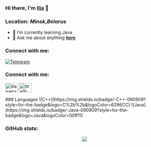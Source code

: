 ### Hi there, I'm [**Ilia**](https://github.com/alowu) 👋
### Location: *Minsk*,***Belarus***

- 🌱 I’m currently learning Java
- 💬 Ask me about anything ***[here](https://t.me/auwjnQh1Pa "Hello there!")***

### Connect with me:
[![Telegram](https://cdn.jsdelivr.net/npm/simple-icons@3.0.1/icons/telegram.svg)](https://t.me/auwjnQh1Pa)
<p align="left"> 
<h3 align="left">Connect with me:</h3>
<a href="https://vk.com/grakzrfe" target="blank">
  <img align="center" src="https://cdn.jsdelivr.net/npm/simple-icons@3.0.1/icons/vk.svg" alt="iliatretiak" height="30" width="40" />
</a>
<a href="http://t.me/ttre16" target="blank">
  <img align="center" src="https://cdn.jsdelivr.net/npm/simple-icons@3.0.1/icons/telegram.svg" alt="ttre16" height="30" width="40" />
</a>
</p>
### Languages
![C++](https://img.shields.io/badge/-C++-090909?style=for-the-badge&logo=C%2b%2b&logoColor=6296CC)
![Java](https://img.shields.io/badge/-Java-090909?style=for-the-badge&logo=Java&logoColor=00ff11)

<h3 align="left">GitHub stats:</h3>
<p align="center">
  <img src="https://github-readme-stats.vercel.app/api?username=alowu&hide=issues,stars&theme=buefy&show_icons=true&cache_seconds=1800&hide_title=true" />
</p>
